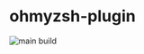 # ohmyzsh-plugin

![main build](https://github.com/calmzhu/ohmyzsh-plugin-bookmark/actions/workflows/build.yml/badge.svg?branch=ci)
